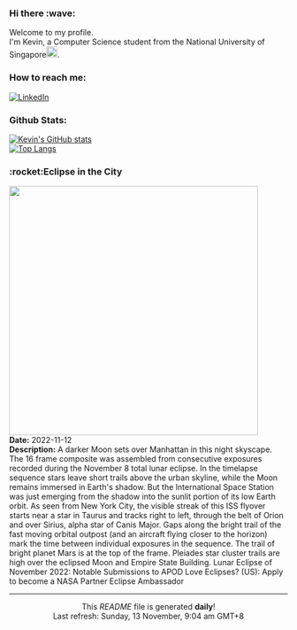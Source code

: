 <h3>Hi there :wave:</h3>

Welcome to my profile.   
I'm Kevin, a Computer Science student from the National University of Singapore<img src="https://img.icons8.com/color/96/000000/singapore-circular.png" width="20px"/>.</p>

<h3>How to reach me: </h3>
<a href="https://www.linkedin.com/in/kevin-foong/"><img alt="LinkedIn" src="https://img.shields.io/badge/linkedin-%230077B5.svg?&style=for-the-badge&logo=linkedin&logoColor=white" /></a> 

<h3>Github Stats: </h3> 

[![Kevin's GitHub stats](https://github-readme-stats.vercel.app/api?username=kevin9foong&theme=tokyonight)](https://github.com/anuraghazra/github-readme-stats) <br/>
[![Top Langs](https://github-readme-stats.vercel.app/api/top-langs/?username=kevin9foong&layout=compact&theme=tokyonight)](https://github.com/anuraghazra/github-readme-stats)

<h3>:rocket:Eclipse in the City</h3> 
<img width="450" src="https:&#x2F;&#x2F;apod.nasa.gov&#x2F;apod&#x2F;image&#x2F;2211&#x2F;StanHondaTLE-ISS1108.jpg" /><br/>
<b>Date:</b> 2022-11-12<br/>
<b>Description:</b> A darker Moon sets over Manhattan in this night skyscape. The 16 frame composite was assembled from consecutive exposures recorded during the November 8 total lunar eclipse. In the timelapse sequence stars leave short trails above the urban skyline, while the Moon remains immersed in Earth&#39;s shadow. But the International Space Station was just emerging from the shadow into the sunlit portion of its low Earth orbit. As seen from New York City, the visible streak of this ISS flyover starts near a star in Taurus and tracks right to left, through the belt of Orion and over Sirius, alpha star of Canis Major. Gaps along the bright trail of the fast moving orbital outpost (and an aircraft flying closer to the horizon) mark the time between individual exposures in the sequence. The trail of bright planet Mars is at the top of the frame. Pleiades star cluster trails are high over the eclipsed Moon and Empire State Building.   Lunar Eclipse of November 2022: Notable Submissions to APOD  Love Eclipses? (US): Apply to become a NASA Partner Eclipse Ambassador<br/>

------------
<p align="center">This <i>README</i> file is generated <b>daily</b>!</br>
Last refresh: Sunday, 13 November, 9:04 am GMT+8<br />